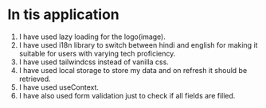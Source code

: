 # In tis application 
 1) I have used lazy loading for the logo(image).
 2) I have used i18n library to switch between hindi and english for making it suitable for users with varying tech proficiency.
 3) I have used tailwindcss instead of vanilla css.
 4) I have used local storage to store my data and on refresh it should be retrieved.
 5) I have used useContext.
 6) I have also used form validation just to check if all fields are filled.

